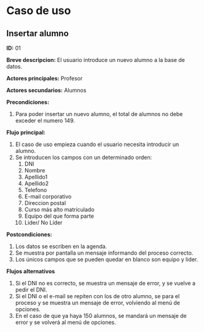 # Caso de uso

## Insertar alumno

**ID:** 01

**Breve descripcion:** El usuario introduce un nuevo alumno a la base de datos.

**Actores principales:** Profesor

**Actores secundarios:** Alumnos

**Precondiciones:**
1. Para poder insertar un nuevo alumno, el total de alumnos no debe exceder el numero 149.

**Flujo principal:**
1. El caso de uso empieza cuando el usuario necesita introducir un alumno.
2. Se introducen los campos con un determinado orden:
    1. DNI
    2. Nombre
    3. Apellido1
    4. Apellido2
    5. Telefono
    6. E-mail corporativo
    7. Direccion postal
    8. Curso más alto matriculado
    9. Equipo del que forma parte
    10. Lider/ No Líder

**Postcondiciones:**
1. Los datos se escriben en la agenda.
2. Se muestra por pantalla un mensaje informando del proceso correcto.
3. Los únicos campos que se pueden quedar en blanco son equipo y lider.

**Flujos alternativos**
1. Si el DNI no es correcto, se muestra un mensaje de error, y se vuelve a pedir el DNI.
2. Si el DNI o el e-mail se repiten con los de otro alumno, se para el proceso y se muestra un mensaje de error, volviendo al menú de opciones.
3. En el caso de que ya haya 150 alumnos, se mandará un mensaje de error y se volverá al menú de opciones.
